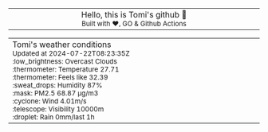 
<div align="center">
<table>
<tbody>
<td align="center">
<img width="2000" height="0"><br>
Hello, this is Tomi's github 👋<br>
<sup>Built with ❤️, GO & Github Actions</sup><br>
<img width="2000" height="0">
</td>
</tbody>
</table>
</div>
<table>
<tbody>
<td align="left">
<img width="2000" height="0"><br>
Tomi's weather conditions<br>
<sup>Updated at 2024-07-22T08:23:35Z</sup><br>
<sup>:low_brightness: Overcast Clouds</sup><br>
<sup>:thermometer: Temperature 27.71 </sup><br>
<sup>:thermometer: Feels like 32.39</sup><br>
<sup>:sweat_drops: Humidity 87%</sup><br>
<sup>:mask: PM2.5 68.87 μg/m3</sup><br>
<sup>:cyclone: Wind 4.01m/s </sup><br>
<sup>:telescope: Visibility 10000m </sup><br>
<sup>:droplet: Rain 0mm/last 1h </sup><br>
<img width="2000" height="0">
</td>
<td align="left">
<img width="2000" height="0"><br>
<br>
<img width="2000" height="0">
</td>
</tbody>
</table>
</div>
    